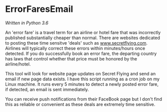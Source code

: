 # ErrorFaresEmail
*Written in Python 3.6*

An 'error fare' is a travel term for an airline or hotel fare that was incorrectly published substantially cheaper than normal. There are websites dedicated to posting these time sensitve 'deals' such as www.secretflying.com. Airlines will typically correct these errors within minutes/hours once detected. If you do successfully book an error fare, the departing country has laws that control whether that price must be honored by the airline/hotel. 

This tool will look for website page updates on Secret Flying and send an email if new page data exists. I have this script running as a cron job on my Linux machine. It runs every 5 minutes to detect a newly posted error fare, if detected, an email is sent immediately. 

You can receive push notifications from their FaceBook page but I don't find this as reliable or convenient as these deals are extremely time sensitive. 
